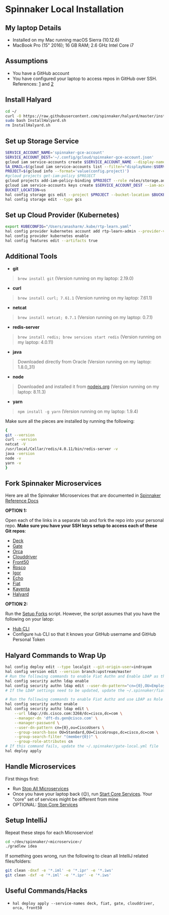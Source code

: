 # Spinnaker Local Installation

## My laptop Details

- Installed on my Mac running macOS Sierra (10.12.6)
- MacBook Pro (15" 2016); 16 GB RAM; 2.6 GHz Intel Core i7

## Assumptions

- You have a GitHub account
- You have configured your laptop to access repos in GitHub over SSH. References: [1](https://help.github.com/articles/adding-a-new-ssh-key-to-your-github-account/) and [2](https://help.github.com/articles/generating-a-new-ssh-key-and-adding-it-to-the-ssh-agent/)

## Install Halyard

```bash
cd ~/
curl -O https://raw.githubusercontent.com/spinnaker/halyard/master/install/macos/InstallHalyard.sh
sudo bash InstallHalyard.sh
rm InstallHalyard.sh
```

## Set up Storage Service

```bash
SERVICE_ACCOUNT_NAME='spinnaker-gce-account'
SERVICE_ACCOUNT_DEST='~/.config/gcloud/spinnaker-gce-account.json'
gcloud iam service-accounts create $SERVICE_ACCOUNT_NAME --display-name $SERVICE_ACCOUNT_NAME
SA_EMAIL=$(gcloud iam service-accounts list --filter="displayName:$SERVICE_ACCOUNT_NAME" --format='value(email)')
PROJECT=$(gcloud info --format='value(config.project)')
#gcloud projects get-iam-policy $PROJECT
gcloud projects add-iam-policy-binding $PROJECT --role roles/storage.admin --member serviceAccount:$SA_EMAIL
gcloud iam service-accounts keys create $SERVICE_ACCOUNT_DEST --iam-account $SA_EMAIL
BUCKET_LOCATION=us
hal config storage gcs edit --project $PROJECT --bucket-location $BUCKET_LOCATION --json-path $SERVICE_ACCOUNT_DEST
hal config storage edit --type gcs
```

## Set up Cloud Provider (Kubernetes)

```bash
export KUBECONFIG="/Users/anasharm/.kube/rtp-learn.yaml"
hal config provider kubernetes account add rtp-learn-admin --provider-version v2 --context $(kubectl config current-context) --kubeconfig-file "~/.kube/rtp-learn.yaml"
hal config provider kubernetes enable
hal config features edit --artifacts true
```

## Additional Tools

- **git**
> `brew install git` (Version running on my laptop: 2.19.0)
- **curl**
> `brew install curl; 7.61.1` (Version running on my laptop: 7.61.1)
- **netcat**
> `brew install netcat; 0.7.1` (Version running on my laptop: 0.7.1)
- **redis-server**
> `brew install redis; brew services start redis` (Version running on my laptop: 4.0.11)
- **java**
> Downloaded directly from Oracle (Version running on my laptop: 1.8.0_31)
- **node**
> Downloaded and installed it from [nodejs.org](https://nodejs.org/en/) (Version running on my laptop: 8.11.3)
- **yarn**
> `npm install -g yarn` (Version running on my laptop: 1.9.4)

Make sure all the pieces are installed by running the following:

```bash
{
git --version
curl --version
netcat -V
/usr/local/Cellar/redis/4.0.11/bin/redis-server -v
java -version
node -v
yarn -v
}
```

## Fork Spinnaker Microservices

Here are all the Spinnaker Microservices that are documented in [Spinnaker Reference Docs](https://www.spinnaker.io/reference/architecture/#spinnaker-microservices)

**OPTION 1:**

Open each of the links in a separate tab and fork the repo into your personal repo. **Make sure you have your SSH keys setup to access each of these Git repos**:

- [Deck](https://github.com/spinnaker/deck)
- [Gate](https://github.com/spinnaker/gate)
- [Orca](https://github.com/spinnaker/orca)
- [Clouddriver](https://github.com/spinnaker/clouddriver)
- [Front50](https://github.com/spinnaker/front50)
- [Rosco](https://github.com/spinnaker/rosco)
- [Igor](https://github.com/spinnaker/igor)
- [Echo](https://github.com/spinnaker/echo)
- [Fiat](https://github.com/spinnaker/fiat)
- [Kayenta](https://github.com/spinnaker/kayenta)
- [Halyard](https://github.com/spinnaker/halyard)


**OPTION 2:**

Run the [Setup Forks](spin-scripts/setup-forks.sh) script. However, the script assumes that you have the following on your latop:

- [Hub CLI](https://hub.github.com/)
- Configure `hub` CLI so that it knows your GitHub username and GitHub Personal Token

## Halyard Commands to Wrap Up

```bash
hal config deploy edit --type localgit --git-origin-user=indrayam
hal config version edit --version branch:upstream/master
# Run the following commands to enable Fiat Authn and Enable LDAP as the Authn medium
hal config security authn ldap enable
hal config security authn ldap edit --user-dn-pattern="cn={0},OU=Employees,OU=CiscoUsers" --url=ldap://ds.cisco.com:3268/DC=cisco,DC=com
# If the LDAP settings need to be updated, update the ~/.spinnaker/fiat-local.yml file

# Run the following commands to enable Fiat Authz and use LDAP as Role Provider
hal config security authz enable
hal config security authz ldap edit \
    --url ldap://ds.cisco.com:3268/dc=cisco,dc=com \
    --manager-dn 'dft-ds.gen@cisco.com' \
    --manager-password \
    --user-dn-pattern cn={0},ou=CiscoUsers \
    --group-search-base OU=Standard,OU=CiscoGroups,dc=cisco,dc=com \
    --group-search-filter "(member{0})" \
    --group-role-attributes cn
# If this command fails, update the ~/.spinnaker/gate-local.yml file
hal deploy apply
```

## Handle Microservices

First things first:

- Run [Stop All Microservices](spin-scripts/stop-all.sh)
- Once you have your laptop back (:wink:), run [Start Core Services](spin-scripts/start-core.sh). Your "core" set of services might be different from mine
- OPTIONAL: [Stop Core Services](spin-scripts/stop-core.sh)


## Setup IntelliJ

Repeat these steps for each Microservice!

```bash
cd ~/dev/spinnaker/<microservice>/
./gradlew idea
```

If something goes wrong, run the following to clean all IntelliJ related files/folders:

```bash
git clean -dnxf -e '*.iml' -e '*.ipr' -e '*.iws'
git clean -dxf -e '*.iml' -e '*.ipr' -e '*.iws'
```

## Useful Commands/Hacks

- `hal deploy apply --service-names deck, fiat, gate, clouddriver, orca, front50`
